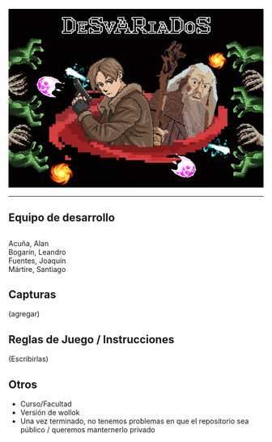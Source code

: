 ![](assets/MenuReadMe.png)

-----

## Equipo de desarrollo

## <p align="center"> 
Acuña, Alan </br>
Bogarín, Leandro </br>
Fuentes, Joaquín </br>
Mártire, Santiago</br>
## </p>

## Capturas

(agregar)

## Reglas de Juego / Instrucciones

(Escribirlas)


## Otros

- Curso/Facultad
- Versión de wollok
- Una vez terminado, no tenemos problemas en que el repositorio sea público / queremos manternerlo privado
